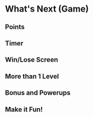 # What's Next (Game)

## Points

## Timer

## Win/Lose Screen

## More than 1 Level

## Bonus and Powerups

## Make it Fun!
